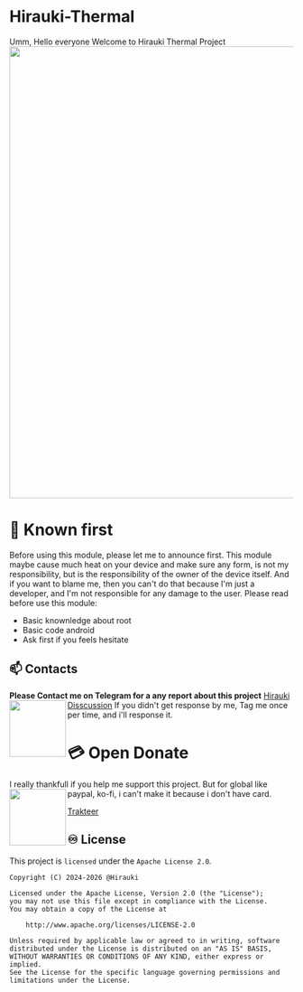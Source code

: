 # Hirauki-Thermal
Umm, Hello everyone Welcome to Hirauki Thermal Project
<img align="center" width="800" src="https://github.com/user-attachments/assets/c014b2af-92d5-4ab3-b206-c85881cefcfa">
  

# 🤖 Known first
<a>Before using this module, please let me to announce first. This module maybe cause much heat on your device and make sure any form, is not my responsibility, but is the responsibility of the owner of the device itself. And if you want to blame me, then you can't do that because I'm just a developer, and I'm not responsible for any damage to the user.
Please read before use this module:
- Basic knownledge about root
- Basic code android
- Ask first if you feels hesitate
<a/>

## **📫 Contacts**
<a>**Please Contact me on Telegram for a any report about this project** [Hirauki Disscussion](https://t.me/higanediscussion)
<img align="left" width="100" src="https://github.com/user-attachments/assets/d34d2262-b22f-4ffd-8a3f-42ffcc2c1dcf">
If you didn't get response by me, Tag me once per time, and i'll response it.
</a>

# 💳 Open Donate
<a> I really thankfull if you help me support this project.
But for global like paypal, ko-fi, i can't make it because i don't have card.
<img align="left" width="100" src="https://github.com/user-attachments/assets/7b903660-2e5c-42e7-b3f5-5f98faaca650">

[Trakteer](https://trakteer.id/higane/tip)
<a/>

## ♾️ License
This project is `licensed` under the `Apache License 2.0`. 
```text
Copyright (C) 2024-2026 @Hirauki

Licensed under the Apache License, Version 2.0 (the "License");
you may not use this file except in compliance with the License.
You may obtain a copy of the License at

    http://www.apache.org/licenses/LICENSE-2.0

Unless required by applicable law or agreed to in writing, software
distributed under the License is distributed on an "AS IS" BASIS,
WITHOUT WARRANTIES OR CONDITIONS OF ANY KIND, either express or implied.
See the License for the specific language governing permissions and
limitations under the License.
